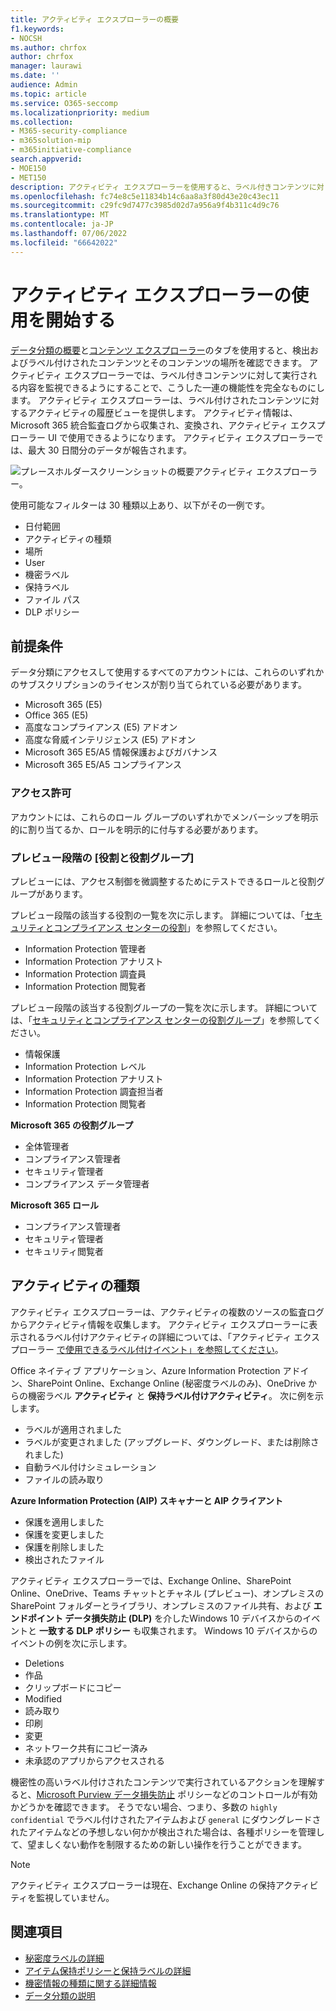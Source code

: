 ```yaml
---
title: アクティビティ エクスプローラーの概要
f1.keywords:
- NOCSH
ms.author: chrfox
author: chrfox
manager: laurawi
ms.date: ''
audience: Admin
ms.topic: article
ms.service: O365-seccomp
ms.localizationpriority: medium
ms.collection:
- M365-security-compliance
- m365solution-mip
- m365initiative-compliance
search.appverid:
- MOE150
- MET150
description: アクティビティ エクスプローラーを使用すると、ラベル付きコンテンツに対してユーザーが実行しているアクションを表示およびフィルター処理できます。
ms.openlocfilehash: fc74e8c5e11834b14c6aa8a3f80d43e20c43ec11
ms.sourcegitcommit: c29fc9d7477c3985d02d7a956a9f4b311c4d9c76
ms.translationtype: MT
ms.contentlocale: ja-JP
ms.lasthandoff: 07/06/2022
ms.locfileid: "66642022"
---
```

# <a name="get-started-with-activity-explorer"></a>アクティビティ エクスプローラーの使用を開始する

[データ分類の概要](data-classification-overview.md)と[コンテンツ エクスプローラー](data-classification-content-explorer.md)のタブを使用すると、検出およびラベル付けされたコンテンツとそのコンテンツの場所を確認できます。 アクティビティ エクスプローラーでは、ラベル付きコンテンツに対して実行される内容を監視できるようにすることで、こうした一連の機能性を完全なものにします。 アクティビティ エクスプローラーは、ラベル付けされたコンテンツに対するアクティビティの履歴ビューを提供します。 アクティビティ情報は、Microsoft 365 統合監査ログから収集され、変換され、アクティビティ エクスプローラー UI で使用できるようになります。 アクティビティ エクスプローラーでは、最大 30 日間分のデータが報告されます。

![プレースホルダースクリーンショットの概要アクティビティ エクスプローラー。](../media/data-classification-activity-explorer-1.png)

使用可能なフィルターは 30 種類以上あり、以下がその一例です。

- 日付範囲
- アクティビティの種類
- 場所
- User
- 機密ラベル
- 保持ラベル
- ファイル パス
- DLP ポリシー



## <a name="prerequisites"></a>前提条件

データ分類にアクセスして使用するすべてのアカウントには、これらのいずれかのサブスクリプションのライセンスが割り当てられている必要があります。

- Microsoft 365 (E5)
- Office 365 (E5)
- 高度なコンプライアンス (E5) アドオン
- 高度な脅威インテリジェンス (E5) アドオン
- Microsoft 365 E5/A5 情報保護およびガバナンス
- Microsoft 365 E5/A5 コンプライアンス

### <a name="permissions"></a>アクセス許可

アカウントには、これらのロール グループのいずれかでメンバーシップを明示的に割り当てるか、ロールを明示的に付与する必要があります。

### <a name="roles-and-role-groups-in-preview"></a>プレビュー段階の [役割と役割グループ]

プレビューには、アクセス制御を微調整するためにテストできるロールと役割グループがあります。

プレビュー段階の該当する役割の一覧を次に示します。 詳細については、「[セキュリティとコンプライアンス センターの役割](../security/office-365-security/permissions-in-the-security-and-compliance-center.md#roles-in-the-security--compliance-center)」を参照してください。

- Information Protection 管理者
- Information Protection アナリスト
- Information Protection 調査員
- Information Protection 閲覧者

プレビュー段階の該当する役割グループの一覧を次に示します。 詳細については、「[セキュリティとコンプライアンス センターの役割グループ](../security/office-365-security/permissions-in-the-security-and-compliance-center.md#role-groups-in-the-security--compliance-center)」を参照してください。

- 情報保護
- Information Protection レベル
- Information Protection アナリスト
- Information Protection 調査担当者
- Information Protection 閲覧者

<!--
> [!IMPORTANT]
> Access to Activity explorer via the Security reader or Device Management role groups or other has been removed-->

**Microsoft 365 の役割グループ**

- 全体管理者
- コンプライアンス管理者
- セキュリティ管理者
- コンプライアンス データ管理者

**Microsoft 365 ロール**

- コンプライアンス管理者
- セキュリティ管理者
- セキュリティ閲覧者

## <a name="activity-types"></a>アクティビティの種類

アクティビティ エクスプローラーは、アクティビティの複数のソースの監査ログからアクティビティ情報を収集します。 アクティビティ エクスプローラーに表示されるラベル付けアクティビティの詳細については、「アクティビティ エクスプローラー [で使用できるラベル付けイベント」を参照してください](data-classification-activity-explorer-available-events.md)。

Office ネイティブ アプリケーション、Azure Information Protection アドイン、SharePoint Online、Exchange Online (秘密度ラベルのみ)、OneDrive からの機密ラベル **アクティビティ** と **保持ラベル付けアクティビティ**。 次に例を示します。

- ラベルが適用されました
- ラベルが変更されました (アップグレード、ダウングレード、または削除されました)
- 自動ラベル付けシミュレーション
- ファイルの読み取り

**Azure Information Protection (AIP) スキャナーと AIP クライアント**

- 保護を適用しました
- 保護を変更しました
- 保護を削除しました
- 検出されたファイル

アクティビティ エクスプローラーでは、Exchange Online、SharePoint Online、OneDrive、Teams チャットとチャネル (プレビュー)、オンプレミスの SharePoint フォルダーとライブラリ、オンプレミスのファイル共有、および **エンドポイント データ損失防止 (DLP)** を介したWindows 10 デバイスからのイベントと **一致する DLP ポリシー** も収集されます。 Windows 10 デバイスからのイベントの例を次に示します。

- Deletions
- 作品
- クリップボードにコピー
- Modified
- 読み取り
- 印刷
- 変更
- ネットワーク共有にコピー済み
- 未承認のアプリからアクセスされる 

機密性の高いラベル付けされたコンテンツで実行されているアクションを理解すると、[Microsoft Purview データ損失防止](dlp-learn-about-dlp.md) ポリシーなどのコントロールが有効かどうかを確認できます。 そうでない場合、つまり、多数の `highly confidential` でラベル付けされたアイテムおよび `general` にダウングレードされたアイテムなどの予想しない何かが検出された場合は、各種ポリシーを管理して、望ましくない動作を制限するための新しい操作を行うことができます。

> [!NOTE]
> アクティビティ エクスプローラーは現在、Exchange Online の保持アクティビティを監視していません。

## <a name="see-also"></a>関連項目

- [秘密度ラベルの詳細](sensitivity-labels.md)
- [アイテム保持ポリシーと保持ラベルの詳細](retention.md)
- [機密情報の種類に関する詳細情報](sensitive-information-type-learn-about.md)
- [データ分類の説明](data-classification-overview.md)
